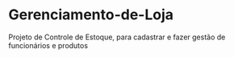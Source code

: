 # Gerenciamento-de-Loja
 Projeto de Controle de Estoque, para cadastrar e fazer gestão de funcionários e produtos
